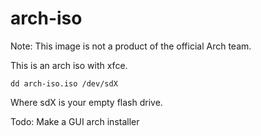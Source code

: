 # arch-iso

Note: This image is not a product of the official Arch team.

This is an arch iso with xfce.

    dd arch-iso.iso /dev/sdX
    
Where sdX is your empty flash drive.

Todo: Make a GUI arch installer
